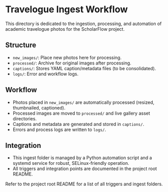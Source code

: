 # Travelogue Ingest Workflow

This directory is dedicated to the ingestion, processing, and automation of academic travelogue photos for the ScholarFlow project.

## Structure

- `new_images/`: Place new photos here for processing.
- `processed/`: Archive for original images after processing.
- `captions/`: Stores YAML caption/metadata files (to be consolidated).
- `logs/`: Error and workflow logs.

## Workflow

- Photos placed in `new_images/` are automatically processed (resized, thumbnailed, captioned).
- Processed images are moved to `processed/` and live gallery asset directories.
- Captions and metadata are generated and stored in `captions/`.
- Errors and process logs are written to `logs/`.

## Integration

- This ingest folder is managed by a Python automation script and a systemd service for robust, SELinux-friendly operation.
- All triggers and integration points are documented in the project root README.

Refer to the project root README for a list of all triggers and ingest folders.
